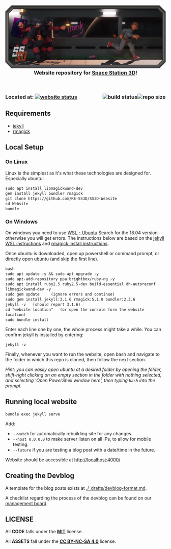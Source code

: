 <h3 align="center"><img src="assets/img/SS3DBanner3.png" alt="SS3D_Banner">Website repository for <a href="https://ss3d.space/">Space Station 3D</a>!</h3>

<br>

<h3>Located at:
<a href="https://ss3d.space/"><img src="https://img.shields.io/website?down_color=red&down_message=offline&label=ss3d.space&up_color=green&style=plastic&up_message=online&url=https%3A%2F%2Fss3d.space" alt="website status"></a>
<a href="https://github.com/RE-SS3D/SS3D-Website"><img src="https://img.shields.io/github/repo-size/RE-SS3D/SS3D-Website?color=gold&style=plastic" alt="repo size" align="right"></a>
<a href="https://github.com/RE-SS3D/SS3D-Website/blob/release/.github/workflows/build.yml"><img src="https://img.shields.io/github/actions/workflow/status/RE-SS3D/SS3D-Website/build.yml?style=plastic" alt="build status" align="right"></a>
<h3>

## Requirements

- [jekyll](https://jekyllrb.com/docs/installation/)
- [rmagick](https://github.com/rmagick/rmagick)

## Local Setup

### On Linux

Linux is the simplest as it's what these technologies are designed for. Especially ubuntu:

    sudo apt install libmagickwand-dev
    gem install jekyll bundler rmagick
    git clone https://github.com/RE-SS3D/SS3D-Website
    cd Website
    bundle

### On Windows

On windows you need to use [WSL - Ubuntu](https://www.microsoft.com/en-nz/p/ubuntu-1804-lts/9n9tngvndl3q?rtc=1&activetab=pivot:overviewtab) Search for the 18.04 version otherwise you will get errors. The instructions below are based on the [jekyll WSL instructions](https://jekyllrb.com/docs/installation/windows/) and [rmagick install instructions](https://github.com/rmagick/rmagick).

Once ubuntu is downloaded, open up powershell or command prompt, or directly open ubuntu (and skip the first line).

    bash
    sudo apt update -y && sudo apt upgrade -y
    sudo apt-add-repository ppa:brightbox/ruby-ng -y
    sudo apt install ruby2.5 ruby2.5-dev build-essential dh-autoreconf libmagickwand-dev -y
    sudo gem update     (ignore errors and continue)
    sudo gem install jekyll:3.1.6 rmagick:5.1.0 bundler:2.3.6
    jekyll -v   (should report 3.1.6)
    cd "website location"   (or open the console form the website location)
    sudo bundle install

Enter each line one by one, the whole process might take a while.
You can confirm jekyll is installed by entering:

    jekyll -v

Finally, whenever you want to run the website, open bash and navigate to the folder in which this repo is cloned,
then follow the next section.

*Hint: you can easily open ubuntu at a desired folder by opening the folder, shift-right clicking on an empty section in the folder with nothing selected, and selecting 'Open PowerShell window here', then typing `bash` into the prompt.*

## Running local website

    bundle exec jekyll serve

Add:

- `--watch` for automatically rebuilding site for any changes.
- `--host 0.0.0.0` to make server listen on all IPs, to allow for mobile testing.
- `--future` if you are testing a blog post with a date/time in the future.

Website should be accessible at <http://localhost:4000/>

## Creating the Devblog

A template for the blog posts exists at [./_drafts/devblog-format.md](./_drafts/devblog-format.md).

A checklist regarding the process of the devblog can be found on our [management board](https://trello.com/c/jLB9dKJH).

## LICENSE

All **CODE** falls under the **[MIT](https://github.com/RE-SS3D/.github/blob/main/LICENSE-CODE.md)** license.

All **ASSETS** fall under the **[CC BY-NC-SA 4.0](https://github.com/RE-SS3D/.github/blob/main/LICENSE-ASSETS.md)** license.
